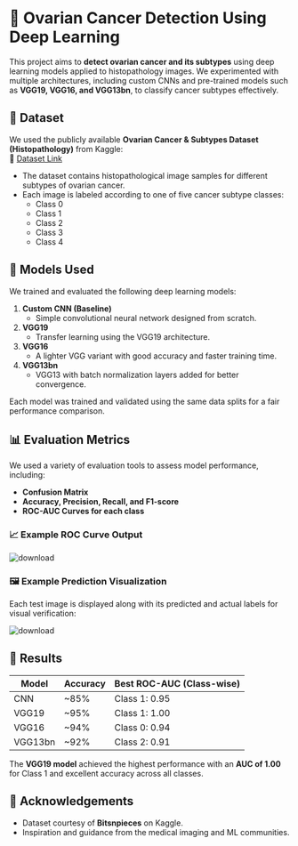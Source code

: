 # 🧬 Ovarian Cancer Detection Using Deep Learning

This project aims to **detect ovarian cancer and its subtypes** using deep learning models applied to histopathology images. We experimented with multiple architectures, including custom CNNs and pre-trained models such as **VGG19, VGG16, and VGG13bn**, to classify cancer subtypes effectively.

## 📂 Dataset

We used the publicly available **Ovarian Cancer & Subtypes Dataset (Histopathology)** from Kaggle:  
🔗 [Dataset Link](https://www.kaggle.com/datasets/bitsnpieces/ovarian-cancer-and-subtypes-dataset-histopathology)

- The dataset contains histopathological image samples for different subtypes of ovarian cancer.
- Each image is labeled according to one of five cancer subtype classes:
  - Class 0
  - Class 1
  - Class 2
  - Class 3
  - Class 4

## 🧠 Models Used

We trained and evaluated the following deep learning models:

1. **Custom CNN (Baseline)**
   - Simple convolutional neural network designed from scratch.
2. **VGG19**
   - Transfer learning using the VGG19 architecture.
3. **VGG16**
   - A lighter VGG variant with good accuracy and faster training time.
4. **VGG13bn**
   - VGG13 with batch normalization layers added for better convergence.

Each model was trained and validated using the same data splits for a fair performance comparison.

## 📊 Evaluation Metrics

We used a variety of evaluation tools to assess model performance, including:

- **Confusion Matrix**
- **Accuracy, Precision, Recall, and F1-score**
- **ROC-AUC Curves for each class**

### 📈 Example ROC Curve Output
![download](https://github.com/user-attachments/assets/b7a7752f-a78c-419a-9f18-7339734083f2)


### 🖼️ Example Prediction Visualization
Each test image is displayed along with its predicted and actual labels for visual verification:

![download](https://github.com/user-attachments/assets/e33e9233-8d60-4557-b440-6713d369188f)



## 🚀 Results

| Model     | Accuracy | Best ROC-AUC (Class-wise) |
|-----------|----------|---------------------------|
| CNN       | ~85%     | Class 1: 0.95             |
| VGG19     | ~95%     | Class 1: 1.00             |
| VGG16     | ~94%     | Class 0: 0.94             |
| VGG13bn   | ~92%     | Class 2: 0.91             |

The **VGG19 model** achieved the highest performance with an **AUC of 1.00** for Class 1 and excellent accuracy across all classes.



## 📎 Acknowledgements

- Dataset courtesy of **Bitsnpieces** on Kaggle.
- Inspiration and guidance from the medical imaging and ML communities.
